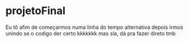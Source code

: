 # projetoFinal

Eu tô afim de começarmos numa linha do tempo alternativa
depois irmos unindo se o codigo der certo kkkkkkk
mas sla, dá pra fazer direto tmb
